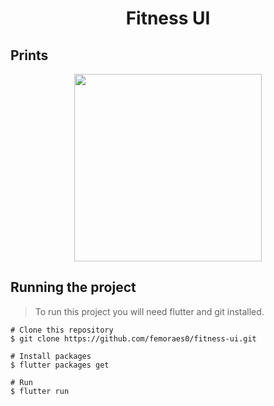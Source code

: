 <h1 align="center">Fitness UI</h1>

## Prints

<p align="center">
<img width="300" src="https://i.pinimg.com/originals/e6/81/f5/e681f5708881d52f5e2b8676077b895b.png"/>
</p>

## Running the project
>To run this project you will need flutter and git installed.

```$bash
# Clone this repository
$ git clone https://github.com/femoraes0/fitness-ui.git

# Install packages
$ flutter packages get

# Run
$ flutter run
```